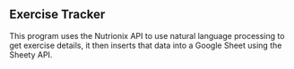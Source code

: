 ## Exercise Tracker

This program uses the Nutrionix API to use natural language processing to get exercise details, it then inserts that data into a Google Sheet using the Sheety API.

